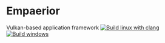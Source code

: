 # Empaerior
Vulkan-based application framework
[![Build linux with clang](https://github.com/Dantsz/Empaerior/actions/workflows/cmake.yml/badge.svg)](https://github.com/Dantsz/Empaerior/actions/workflows/cmake.yml)
[![Build windows](https://github.com/Dantsz/Empaerior/actions/workflows/windows-build.yml/badge.svg)](https://github.com/Dantsz/Empaerior/actions/workflows/windows-build.yml)
